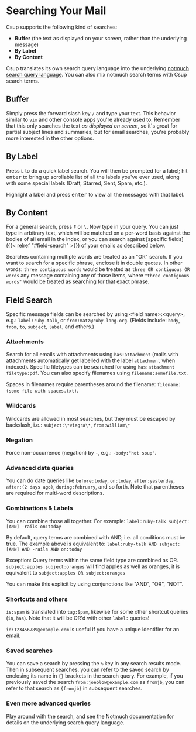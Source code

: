 # Searching Your Mail

Csup supports the following kind of searches:

* **Buffer** (the text as displayed on your screen, rather than the underlying message)
* **By Label**
* **By Content**

Csup translates its own search query language into the underlying
[notmuch search query language](https://notmuchmail.org/searching/).  You can
also mix notmuch search terms with Csup search terms.

## Buffer

Simply press the forward slash key `/` and type your text. This behavior similar to `vim`
and other console apps you're already used to. Remember that this only searches the text
*as displayed on screen*, so it's great for partial subject lines and summaries,
but for email searches, you're probably more interested in the other options.

## By Label

Press `L` to do a quick label search. You will then be prompted for a label; hit <kbd>enter</kbd>
to bring up scrollable list of all the labels you've ever used, along with some special labels
(Draft, Starred, Sent, Spam, etc.).

Highlight a label and press <kbd>enter</kbd> to view all the messages with that label.

## By Content

For a general search, press `F` or `\`. Now type in your query. You can just type in arbitrary text,
which will be matched on a per-word basis against the bodies of all email in the index,
or you can search against [specific fields]({{< relref "#field-search" >}}) of your emails
as described below. 

Searches containing multiple words are treated as an "OR" search.
If you want to search for a specific phrase, enclose it in double quotes.
In other words: `three contiguous words` would be treated as `three OR contiguous OR words`
any message containing any of those items, where `"three contiguous words"` would
be treated as searching for that exact phrase.

## Field Search

Specific message fields can be searched by using <field name\>:<query\>, e.g.: `label:ruby-talk`,
or `from:matz@ruby-lang.org`. (Fields include: `body`, `from`, `to`, `subject`, `label`, and others.)

### Attachments

Search for all emails with attachments using `has:attachment`
(mails with attachments automatically get labelled with the label `attachment` when indexed).
Specific filetypes can be searched for using `has:attachment filetype:pdf`.
You can also specify filenames using `filename:somefile.txt`.

Spaces in filenames require parentheses around the filename: `filename:(some file with spaces.txt)`.

### Wildcards
Wildcards are allowed in most searches, but they must be escaped by backslash,
i.e.: `subject:\*viagra\*`, `from:william\*`

### Negation
Force non-occurrence (negation) by `-`, e.g.: `-body:"hot soup"`.

### Advanced date queries

You can do date queries like `before:today`, `on:today`, `after:yesterday`, `after:(2 days ago)`,
`during:february`, and so forth. Note that parentheses are required
for multi-word descriptions.

### Combinations & Labels
You can combine those all together. For example: `label:ruby-talk subject:[ANN] -rails on:today`

By default, query terms are combined with AND, i.e. all conditions must be true.
The example above is equivalent to: `label:ruby-talk AND subject:[ANN] AND -rails AND on:today`

Exception: Query terms within the same field type are combined as OR. `subject:apples subject:oranges`
will find apples as well as oranges, it is equivalent to `subject:apples OR subject:oranges`

You can make this explicit by using conjunctions like "AND", "OR", "NOT".

### Shortcuts and others 
`is:spam` is translated into `tag:Spam`, likewise for some other shortcut queries (`in`, `has`).
Note that it will be OR'd with other `label:` queries!

`id:123456789@example.com` is useful if you have a unique identifier for an email.

### Saved searches

You can save a search by pressing the `%` key in any search results mode.
Then in subsequent searches, you can refer to the saved search by enclosing
its name in `{}` brackets in the search query.  For example, if you previously
saved the search `from:joeblow@example.com` as `fromjb`, you can refer
to that search as `{fromjb}` in subsequent searches.

### Even more advanced queries

Play around with the search, and see the
[Notmuch documentation](https://notmuchmail.org/searching/) for details on
the underlying search query language.
